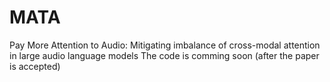 # MATA
Pay More Attention to Audio: Mitigating imbalance of cross-modal attention in large audio language models
The code is comming soon (after the paper is accepted)
